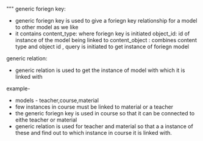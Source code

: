 """
generic foriegn key:
- generic foriegn key is used to give a foriegn key relationship for a model to other model as we like
- it contains 
    content_type: where foriegn key is initiated 
    object_id: id of instance of the model being linked to 
    content_object : combines content type and object id , query is initiated to get instance of foriegn model

generic relation:
- generic relation is used to get the instance of model with which it is linked with

example-
- models - teacher,course,material
- few instances in course must be linked to material or a teacher
- the generic foriegn key is used in course so that it can be connected to eithe teacher or material
- generic relation is used for teacher and material so that a a instance of these and find out to which instance in course it is linked with.